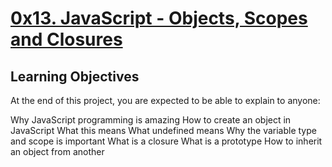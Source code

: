 # [0x13. JavaScript - Objects, Scopes and Closures]()

## Learning Objectives

  At the end of this project, you are expected to be able to explain to anyone:

  Why JavaScript programming is amazing
  How to create an object in JavaScript
  What this means
  What undefined means
  Why the variable type and scope is important
  What is a closure
  What is a prototype
  How to inherit an object from another

